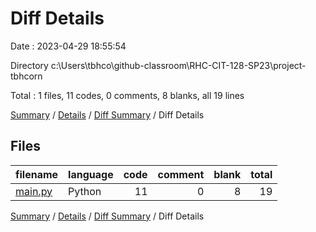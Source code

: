 # Diff Details

Date : 2023-04-29 18:55:54

Directory c:\\Users\\tbhco\\github-classroom\\RHC-CIT-128-SP23\\project-tbhcorn

Total : 1 files,  11 codes, 0 comments, 8 blanks, all 19 lines

[Summary](results.md) / [Details](details.md) / [Diff Summary](diff.md) / Diff Details

## Files
| filename | language | code | comment | blank | total |
| :--- | :--- | ---: | ---: | ---: | ---: |
| [main.py](/main.py) | Python | 11 | 0 | 8 | 19 |

[Summary](results.md) / [Details](details.md) / [Diff Summary](diff.md) / Diff Details